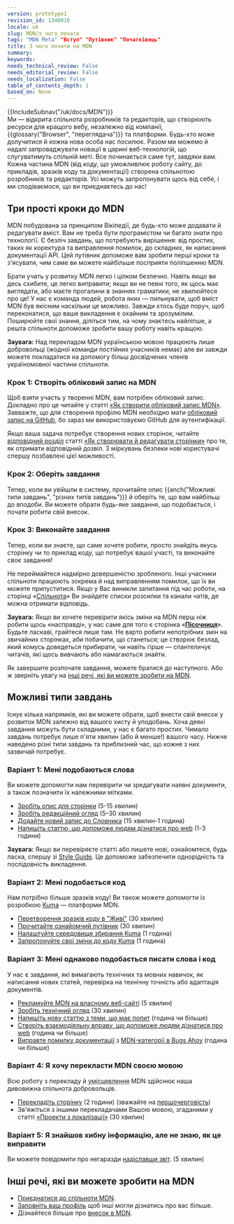 ```yaml
---
version: prototype1
revision_id: 1340016
locale: uk
slug: MDN/з_чого_почати
tags: "MDN Meta" "Вступ" "Путівник" "Початківець"
title: З чого почати на MDN
summary: 
keywords: 
needs_technical_review: False
needs_editorial_review: False
needs_localization: False
table_of_contents_depth: 1
based_on: None
---
```

<div>{{IncludeSubnav("/uk/docs/MDN")}}</div>

<div>Ми — відкрита спільнота розробників та редакторів, що створюють ресурси для кращого вебу, незалежно від компанії, {{glossary("Browser", "переглядача")}} та платформи. Будь-хто може долучитися й кожна нова особа нас посилює. Разом ми можемо й надалі запроваджувати новації в царині веб-технологій, що слугуватимуть спільній меті. Все починається саме тут, завдяки вам.<br />
Кожна частина MDN (від коду, що уможливлює роботу сайту, до прикладів, зразків коду та документації) створена спільнотою розробників та редакторів. Усі можуть запропонувати щось від себе, і ми сподіваємося, що ви приєднаєтесь до нас!</div>

<h2 id="Три_прості_кроки_до_MDN">Три прості кроки до MDN</h2>

<p>MDN побудована за принципом Вікіпедії, де будь-хто може додавати й редагувати вміст. Вам не треба бути програмістом чи багато знати про технології. Є безліч завдань, що потребують вирішення: від простих, таких як коректура та виправлення помилок, до складних, як написання документації API. Цей путівник допоможе вам зробити перші кроки та з'ясувати, чим саме ви можете найбільше посприяти поліпшенню MDN.</p>

<p>Брати учать у розвитку MDN легко і цілком безпечно. Навіть якщо ви десь схибите, це легко виправити; якщо ви не певні того, як щось має виглядати, або маєте прогалини в знаннях граматики, не хвилюйтеся про це! У нас є команда людей, робота яких — пильнувати, щоб вміст MDN був якісним наскільки це можливо. Завжди хтось буде поруч, щоб переконатися, що ваше викладення є охайним та зрозумілим. Поширюйте свої знання, діліться тим, на чому знаєтесь найліпше, а решта спільноти допоможе зробити вашу роботу навіть кращою.</p>

<div class="note">
<p><strong>Заувага:</strong> Над перекладом MDN українською мовою працюють лише добровольці (жодної команди постійних учасників немає) але ви завжди можете покладатися на допомогу більш досвідчених членів україномовної частини спільноти.</p>
</div>

<h3 id="Крок_1_Створіть_обліковий_запис_на_MDN">Крок 1: Створіть обліковий запис на MDN</h3>

<p>Щоб взяти участь у творенні MDN, вам потрібен обліковий запис. Докладно про це читайте у статті <a href="/uk/docs/MDN/Contribute/Howto/Create_an_MDN_account">«Як створити обліковий запис MDN»</a>. Завважте, що для створення профілю MDN необхідно мати <a href="https://github.com/join">обліковий запис на GitHub</a>, бо зараз ми використовуємо GitHub для аутентифікації.</p>

<p>Якщо ваша задача потребує створення нових сторінок, читайте <a href="/uk/docs/MDN/Contribute/Howto/Як_створювати_й_редагувати_сторінки#Отримання_дозволу_на_створення_сторінки">відповідний розділ</a> статті <a href="/uk/docs/MDN/Contribute/Howto/Як_створювати_й_редагувати_сторінки">«Як створювати й редагувати сторінки»</a> про те, як отримати відповідний дозвіл. З міркувань безпеки нові користувачі спершу позбавлені цієї можливості.</p>

<h3 id="Крок_2_Оберіть_завдання">Крок 2: Оберіть завдання</h3>

<p>Тепер, коли ви увійшли в систему, прочитайте опис {{anch("Можливі типи завдань", "різних типів завдань")}} й оберіть те, що вам найбільш до вподоби. Ви можете обрати будь-яке завдання, що подобається, і почати робити свій внесок.</p>

<h3 id="Крок_3_Виконайте_завдання">Крок 3: Виконайте завдання</h3>

<p>Тепер, коли ви знаєте, що саме хочете робити, просто знайдіть якусь сторінку чи то приклад коду, що потребує вашої участі, та виконайте своє завдання!</p>

<p>Не переймайтеся надмірно довершеністю зробленого. Інші учасники спільноти працюють зокрема й над виправленням помилок, що їх ви можете припуститися. Якщо у Вас виникли запитання під час роботи, на сторінці «<a href="/uk/docs/MDN/Community">Спільнота</a>» Ви знайдете списки розсилки та канали чатів, де можна отримати відповідь.</p>

<div class="note">
<p><strong>Заувага:</strong> Якщо ви хочете перевірити якісь зміни на MDN перш ніж робити щось «насправді», у нас саме для того є сторінка «<strong><a href="/uk/docs/Sandbox">Пісочниця</a></strong>». Будьте ласкаві, грайтеся лише там. Не варто робити непотрібних змін на звичайних сторінках, аби побачити, що станеться; це створює безлад, який комусь доведеться прибирати, чи навіть гірше — спантеличує читачів, які щось вивчають або намагаються знайти.</p>
</div>

<p>Як завершите розпочате завдання, можете братися до наступного. Або ж зверніть увагу на <a href="#Інші_речі_які_ви_можете_зробити_на_MDN">інші речі, які ви можете зробити на MDN</a>.</p>

<h2 id="Можливі_типи_завдань">Можливі типи завдань</h2>

<p>Існує кілька напрямків, які ви можете обрати, щоб внести свій внесок у розвиток MDN залежно від вашого хисту й уподобань. Хоча деякі завдання можуть бути складними, у нас є багато простих. Чимало завдань потребує лише п'яти хвилин (або й менше!) вашого часу. Нижче наведено різні типи завдань та приблизний час, що кожне з них зазвичай потребує.</p>

<h3 id="Варіант_1_Мені_подобаються_слова">Варіант 1: Мені подобаються слова</h3>

<p>Ви можете допомогти нам перевірити чи зредагувати наявні документи, а також позначити їх належними мітками.</p>

<ul>
 <li><a href="/uk/docs/MDN/Contribute/Howto/Set_the_summary_for_a_page">Зробіть опис для сторінки</a> (5-15 хвилин)</li>
 <li><a href="/uk/docs/MDN/Contribute/Howto/Do_an_editorial_review">Зробіть редакційний огляд</a> (5–30 хвилин)</li>
 <li><a href="/uk/docs/MDN/Contribute/Howto/Write_a_new_entry_in_the_Glossary">Додайте новий запис до Словника</a> (15 хвилин-1 година)</li>
 <li><a href="/uk/docs/MDN/Contribute/Howto/Write_an_article_to_help_learn_about_the_Web">Напишіть статтю, що допоможе людям дізнатися про web</a> (1-3 години)</li>
</ul>

<div class="note"><strong>Заувага:</strong> Якщо ви перевіряєте статті або пишете нові, ознайомтеся, будь ласка, спершу зі <a href="/uk/docs/MDN/Contribute/Guidelines/Style_guide">Style Guide</a>. Це допоможе забезпечити однорідність та послідовність викладення.</div>

<h3 id="Варіант_2_Мені_подобається_код">Варіант 2: Мені подобається код</h3>

<p>Нам потрібно більше зразків коду! Ви також можете допомогти із розробкою <a href="/uk/docs/MDN/Kuma">Kuma</a> — платформи MDN.</p>

<ul>
 <li><a href="/uk/docs/MDN/Contribute/Howto/Convert_code_samples_to_be_live">Перетворення зразків коду в "Живі"</a> (30 хвилин)</li>
 <li><a href="https://wiki.mozilla.org/Webdev/GetInvolved/developer.mozilla.org">Прочитайте ознайомчий путівник</a> (30 хвилин)</li>
 <li><a href="http://kuma.readthedocs.org/en/latest/installation.html">Налаштуйте середовище збирання Kuma</a> (1 година)</li>
 <li><a href="https://github.com/mozilla/kuma#readme">Запропонуйте свої зміни до коду Kuma</a> (1 година)</li>
</ul>

<h3 id="Варіант_3_Мені_однаково_подобається_писати_слова_і_код">Варіант 3: Мені однаково подобається писати слова і код</h3>

<p>У нас є завдання, які вимагають технічних та мовних навичок, як написання нових статей, перевірка на технічну точність або адаптація документів.</p>

<ul>
 <li><a href="/uk/docs/MDN/About/Promote">Рекламуйте MDN на власному веб-сайті</a> (5 хвилин)</li>
 <li><a href="/uk/docs/MDN/Contribute/Howto/Do_a_technical_review">Зробіть технічний огляд</a> (30 хвилин)</li>
 <li><a href="/uk/docs/Contribute_to_docs_that_are_currently_needed">Напишіть нову статтю з теми, що має попит</a> (година чи більше)</li>
 <li><a href="/uk/docs/MDN/Contribute/Howto/Create_an_interactive_exercise_to_help_learning_the_web">Створіть взаємодіяльну вправу, що допоможе людям дізнатися про web</a> (година чи більше)</li>
 <li><a href="/uk/docs/MDN/Contribute/Howto/Resolve_a_mentored_developer_doc_request">Виправте помилку документації</a> з <a href="http://www.joshmatthews.net/bugsahoy/?mdn=1">MDN-категорії в Bugs Ahoy</a> (година чи більше)</li>
</ul>

<h3 id="Варіант_4_Я_хочу_перекласти_MDN_своєю_мовою">Варіант 4: Я хочу перекласти MDN своєю мовою</h3>

<p>Всю роботу з перекладу й <abbr title="локалізації">умісцевлення</abbr> MDN здійснює наша дивовижна спільнота добровольців.</p>

<ul>
 <li><a href="/uk/docs/MDN/Contribute/Localize/Translating_pages">Перекладіть сторінку</a> (2 години) (зважайте на <a href="/uk/docs/MDN/Doc_status/l10nPriority">першочерговість</a>)</li>
 <li>Зв'яжіться з іншими перекладачами Вашою мовою, згаданими у статті <a href="/uk/docs/MDN/Contribute/Localize/Проекти_з_локалізації#uk_Українська">«Проекти з локалізації»</a> (30 хвилин)</li>
</ul>

<h3 id="Варіант_5_Я_знайшов_хибну_інформацію_але_не_знаю_як_це_виправити">Варіант 5: Я знайшов хибну інформацію, але не знаю, як це виправити</h3>

<p>Ви можете повідомити про негаразди <a class="external" href="https://bugzilla.mozilla.org/form.doc">надіславши звіт</a>. (5 хвилин)</p>

<h2 id="Інші_речі_які_ви_можете_зробити_на_MDN">Інші речі, які ви можете зробити на MDN</h2>

<ul>
 <li><a href="/uk/docs/MDN/Community">Приєднатися до спільноти MDN</a>.</li>
 <li><a href="/uk/profile">Заповніть ваш профіль</a> щоб інші могли дізнатись про вас більше.</li>
 <li>Дізнайтеся більше про <a href="/uk/docs/MDN/Contribute">внесок в MDN</a>.</li>
</ul>

